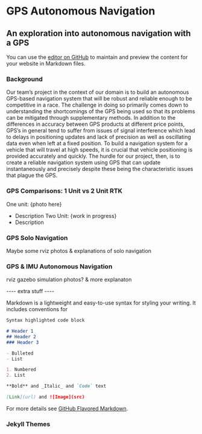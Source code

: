 # GPS Autonomous Navigation

## An exploration into autonomous navigation with a GPS

You can use the [editor on GitHub](https://github.com/neghena/GPS_Autonomous_Nav/edit/gh-pages/index.md) to maintain and preview the content for your website in Markdown files.

### Background 

Our team’s project in the context of our domain is to build an autonomous GPS-based navigation system that will be robust and reliable enough to be competitive in a race. The challenge in doing so primarily comes down to understanding the shortcomings of the GPS being used so that its problems can be mitigated through supplementary methods. In addition to the differences in accuracy between GPS products at different price points, GPS’s in general tend to suffer from issues of signal interference which lead to delays in positioning updates and lack of precision as well as oscillating data even when left at a fixed position. To build a navigation system for a vehicle that will travel at high speeds, it is crucial that vehicle positioning is provided accurately and quickly. The hurdle for our project, then, is to create a reliable navigation system using GPS that can update instantaneously and precisely despite these being the characteristic issues that plague the GPS.



### GPS Comparisons: 1 Unit vs 2 Unit RTK 

One unit: {photo here}
- Description 
Two Unit: {work in progress}
- Description


### GPS Solo Navigation
Maybe some rviz photos & explanations of solo navigation

### GPS & IMU Autonomous Navigation 
rviz gazebo simulation photos? & more explanaton 








---- extra stuff ---- 

Markdown is a lightweight and easy-to-use syntax for styling your writing. It includes conventions for

```markdown
Syntax highlighted code block

# Header 1
## Header 2
### Header 3

- Bulleted
- List

1. Numbered
2. List

**Bold** and _Italic_ and `Code` text

[Link](url) and ![Image](src)
```

For more details see [GitHub Flavored Markdown](https://guides.github.com/features/mastering-markdown/).

### Jekyll Themes
